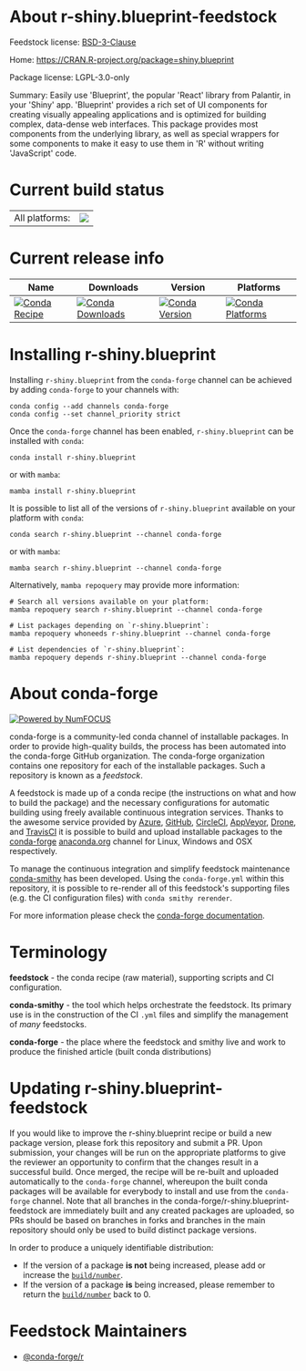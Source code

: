 About r-shiny.blueprint-feedstock
=================================

Feedstock license: [BSD-3-Clause](https://github.com/conda-forge/r-shiny.blueprint-feedstock/blob/main/LICENSE.txt)

Home: https://CRAN.R-project.org/package=shiny.blueprint

Package license: LGPL-3.0-only

Summary: Easily use 'Blueprint', the popular 'React' library from Palantir, in your 'Shiny' app. 'Blueprint' provides a rich set of UI components for creating visually appealing applications and is optimized for building complex, data-dense web interfaces. This package provides most components from the underlying library, as well as special wrappers for some components to make it easy to use them in 'R' without writing 'JavaScript' code.

Current build status
====================


<table><tr><td>All platforms:</td>
    <td>
      <a href="https://dev.azure.com/conda-forge/feedstock-builds/_build/latest?definitionId=19470&branchName=main">
        <img src="https://dev.azure.com/conda-forge/feedstock-builds/_apis/build/status/r-shiny.blueprint-feedstock?branchName=main">
      </a>
    </td>
  </tr>
</table>

Current release info
====================

| Name | Downloads | Version | Platforms |
| --- | --- | --- | --- |
| [![Conda Recipe](https://img.shields.io/badge/recipe-r--shiny.blueprint-green.svg)](https://anaconda.org/conda-forge/r-shiny.blueprint) | [![Conda Downloads](https://img.shields.io/conda/dn/conda-forge/r-shiny.blueprint.svg)](https://anaconda.org/conda-forge/r-shiny.blueprint) | [![Conda Version](https://img.shields.io/conda/vn/conda-forge/r-shiny.blueprint.svg)](https://anaconda.org/conda-forge/r-shiny.blueprint) | [![Conda Platforms](https://img.shields.io/conda/pn/conda-forge/r-shiny.blueprint.svg)](https://anaconda.org/conda-forge/r-shiny.blueprint) |

Installing r-shiny.blueprint
============================

Installing `r-shiny.blueprint` from the `conda-forge` channel can be achieved by adding `conda-forge` to your channels with:

```
conda config --add channels conda-forge
conda config --set channel_priority strict
```

Once the `conda-forge` channel has been enabled, `r-shiny.blueprint` can be installed with `conda`:

```
conda install r-shiny.blueprint
```

or with `mamba`:

```
mamba install r-shiny.blueprint
```

It is possible to list all of the versions of `r-shiny.blueprint` available on your platform with `conda`:

```
conda search r-shiny.blueprint --channel conda-forge
```

or with `mamba`:

```
mamba search r-shiny.blueprint --channel conda-forge
```

Alternatively, `mamba repoquery` may provide more information:

```
# Search all versions available on your platform:
mamba repoquery search r-shiny.blueprint --channel conda-forge

# List packages depending on `r-shiny.blueprint`:
mamba repoquery whoneeds r-shiny.blueprint --channel conda-forge

# List dependencies of `r-shiny.blueprint`:
mamba repoquery depends r-shiny.blueprint --channel conda-forge
```


About conda-forge
=================

[![Powered by
NumFOCUS](https://img.shields.io/badge/powered%20by-NumFOCUS-orange.svg?style=flat&colorA=E1523D&colorB=007D8A)](https://numfocus.org)

conda-forge is a community-led conda channel of installable packages.
In order to provide high-quality builds, the process has been automated into the
conda-forge GitHub organization. The conda-forge organization contains one repository
for each of the installable packages. Such a repository is known as a *feedstock*.

A feedstock is made up of a conda recipe (the instructions on what and how to build
the package) and the necessary configurations for automatic building using freely
available continuous integration services. Thanks to the awesome service provided by
[Azure](https://azure.microsoft.com/en-us/services/devops/), [GitHub](https://github.com/),
[CircleCI](https://circleci.com/), [AppVeyor](https://www.appveyor.com/),
[Drone](https://cloud.drone.io/welcome), and [TravisCI](https://travis-ci.com/)
it is possible to build and upload installable packages to the
[conda-forge](https://anaconda.org/conda-forge) [anaconda.org](https://anaconda.org/)
channel for Linux, Windows and OSX respectively.

To manage the continuous integration and simplify feedstock maintenance
[conda-smithy](https://github.com/conda-forge/conda-smithy) has been developed.
Using the ``conda-forge.yml`` within this repository, it is possible to re-render all of
this feedstock's supporting files (e.g. the CI configuration files) with ``conda smithy rerender``.

For more information please check the [conda-forge documentation](https://conda-forge.org/docs/).

Terminology
===========

**feedstock** - the conda recipe (raw material), supporting scripts and CI configuration.

**conda-smithy** - the tool which helps orchestrate the feedstock.
                   Its primary use is in the construction of the CI ``.yml`` files
                   and simplify the management of *many* feedstocks.

**conda-forge** - the place where the feedstock and smithy live and work to
                  produce the finished article (built conda distributions)


Updating r-shiny.blueprint-feedstock
====================================

If you would like to improve the r-shiny.blueprint recipe or build a new
package version, please fork this repository and submit a PR. Upon submission,
your changes will be run on the appropriate platforms to give the reviewer an
opportunity to confirm that the changes result in a successful build. Once
merged, the recipe will be re-built and uploaded automatically to the
`conda-forge` channel, whereupon the built conda packages will be available for
everybody to install and use from the `conda-forge` channel.
Note that all branches in the conda-forge/r-shiny.blueprint-feedstock are
immediately built and any created packages are uploaded, so PRs should be based
on branches in forks and branches in the main repository should only be used to
build distinct package versions.

In order to produce a uniquely identifiable distribution:
 * If the version of a package **is not** being increased, please add or increase
   the [``build/number``](https://docs.conda.io/projects/conda-build/en/latest/resources/define-metadata.html#build-number-and-string).
 * If the version of a package **is** being increased, please remember to return
   the [``build/number``](https://docs.conda.io/projects/conda-build/en/latest/resources/define-metadata.html#build-number-and-string)
   back to 0.

Feedstock Maintainers
=====================

* [@conda-forge/r](https://github.com/conda-forge/r/)

